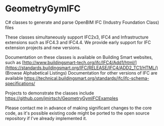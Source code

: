 # GeometryGymIFC
C# classes to generate and parse OpenBIM IFC (Industry Foundation Class) files

These classes simultaneously support IFC2x3, IFC4 and Infrastructure extensions such as IFC4.3 and IFC4.4.
We provide early support for IFC extension projects and new versions.

Documentation on these classes is available on Building Smart websites, such as
[http://www.buildingsmart-tech.org/ifc/IFC4/Add1/html/](https://standards.buildingsmart.org/IFC/RELEASE/IFC4/ADD2_TC1/HTML/) (Browse Alphabetical Listings)
Documentation for other versions of IFC are available https://technical.buildingsmart.org/standards/ifc/ifc-schema-specifications/
 

Projects to demonstrate the classes include
https://github.com/jmirtsch/GeometryGymIFCExamples 

Please contact me in advance of making significant changes to the core code, as 
it's possible existing code might be ported to the open source repository if I've
already implemented it.
